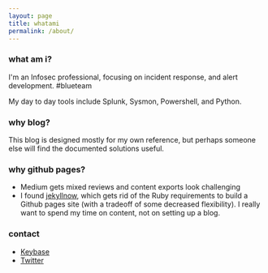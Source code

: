 ```yaml
---
layout: page
title: whatami
permalink: /about/
---
```


### what am i?
I'm an Infosec professional, focusing on incident response, and alert development. #blueteam

My day to day tools include Splunk, Sysmon, Powershell, and Python.

### why blog?
This blog is designed mostly for my own reference, but perhaps someone else will find the documented solutions useful. 

### why github pages?
* Medium gets mixed reviews and content exports look challenging
* I found [jekyllnow](http://jekyllnow.com), which gets rid of the Ruby requirements to build a Github pages site (with a tradeoff of some decreased flexibility). I really want to spend my time on content, not on setting up a blog.

### contact
* [Keybase](https://keybase.io/keepwatch)
* [Twitter](https://twitter.com/iwillkeepwatch)
